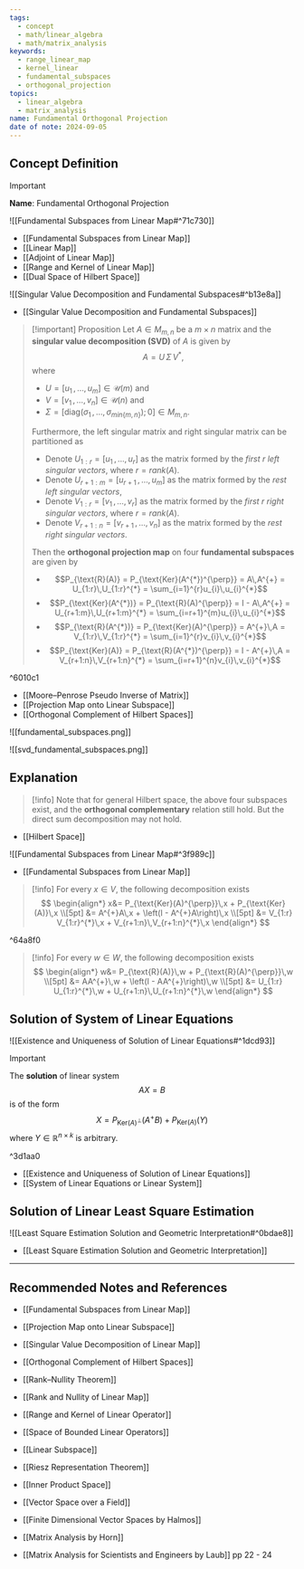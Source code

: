 ```yaml
---
tags:
  - concept
  - math/linear_algebra
  - math/matrix_analysis
keywords:
  - range_linear_map
  - kernel_linear
  - fundamental_subspaces
  - orthogonal_projection
topics:
  - linear_algebra
  - matrix_analysis
name: Fundamental Orthogonal Projection
date of note: 2024-09-05
---
```


## Concept Definition

>[!important]
>**Name**: Fundamental Orthogonal Projection


![[Fundamental Subspaces from Linear Map#^71c730]]

- [[Fundamental Subspaces from Linear Map]]
- [[Linear Map]]
- [[Adjoint of Linear Map]]
- [[Range and Kernel of Linear Map]]
- [[Dual Space of Hilbert Space]]

![[Singular Value Decomposition and Fundamental Subspaces#^b13e8a]]

- [[Singular Value Decomposition and Fundamental Subspaces]]

>[!important] Proposition
>Let $A \in M_{m,n}$ be a $m\times n$ matrix and the **singular value decomposition (SVD)** of $A$ is given by $$A = U \,\Sigma\,V^{*},$$ where 
>- $U = [u_{1} \,{,}\ldots{,}\,u_{m}] \in \mathcal{U}(m)$ and 
>- $V = [v_{1} \,{,}\ldots{,}\,v_{n}] \in \mathcal{U}(n)$ and 
>- $\Sigma = [\text{diag}(\sigma_{1}\,{,}\ldots{,}\,\sigma_{min\{m,n\}}); 0]\in M_{m,n}$. 
>  
>Furthermore,  the left singular matrix and right singular matrix can be partitioned as 
>- Denote $U_{1:r}= [u_{1} \,{,}\ldots{,}\,u_{r}]$ as the matrix formed by the *first $r$ left singular vectors*, where $r= rank(A)$.
>- Denote $U_{r+1:m}= [u_{r+1} \,{,}\ldots{,}\,u_{m}]$ as the matrix formed by the *rest left singular vectors*, 
>- Denote $V_{1:r}= [v_{1} \,{,}\ldots{,}\,v_{r}]$ as the matrix formed by the *first $r$ right singular vectors*, where $r= rank(A)$.
>- Denote $V_{r+1:n}= [v_{r+1} \,{,}\ldots{,}\,v_{n}]$ as the matrix formed by the *rest right singular vectors*.  
>  
>Then  the **orthogonal projection map** on four **fundamental subspaces** are given by 
>- $$P_{\text{R}(A)} = P_{\text{Ker}(A^{*})^{\perp}} = A\,A^{+} = U_{1:r}\,U_{1:r}^{*} = \sum_{i=1}^{r}u_{i}\,u_{i}^{*}$$
>- $$P_{\text{Ker}(A^{*})} = P_{\text{R}(A)^{\perp}} = I - A\,A^{+} = U_{r+1:m}\,U_{r+1:m}^{*} = \sum_{i=r+1}^{m}u_{i}\,u_{i}^{*}$$
>- $$P_{\text{R}(A^{*})} = P_{\text{Ker}(A)^{\perp}} = A^{+}\,A = V_{1:r}\,V_{1:r}^{*} = \sum_{i=1}^{r}v_{i}\,v_{i}^{*}$$
>- $$P_{\text{Ker}(A)} = P_{\text{R}(A^{*})^{\perp}} = I - A^{+}\,A = V_{r+1:n}\,V_{r+1:n}^{*} = \sum_{i=r+1}^{n}v_{i}\,v_{i}^{*}$$


^6010c1

- [[Moore–Penrose Pseudo Inverse of Matrix]]
- [[Projection Map onto Linear Subspace]]
- [[Orthogonal Complement of Hilbert Spaces]]

![[fundamental_subspaces.png]]

![[svd_fundamental_subspaces.png]]

## Explanation

>[!info]
>Note that for general Hilbert space, the above four subspaces exist, and the **orthogonal complementary** relation still hold. But the direct sum decomposition may not hold.

- [[Hilbert Space]]

![[Fundamental Subspaces from Linear Map#^3f989c]]

- [[Fundamental Subspaces from Linear Map]]

>[!info]
>For every $x\in V$, the following decomposition exists
>$$
>\begin{align*}
> x&= P_{\text{Ker}(A)^{\perp}}\,x + P_{\text{Ker}(A)}\,x  \\[5pt]
> &=  A^{+}A\,x  + \left(I - A^{+}A\right)\,x \\[5pt]
> &= V_{1:r} V_{1:r}^{*}\,x + V_{r+1:n}\,V_{r+1:n}^{*}\,x
>\end{align*}
>$$

^64a8f0

>[!info]
>For every $w\in W$, the following decomposition exists
>$$
>\begin{align*}
> w&= P_{\text{R}(A)}\,w + P_{\text{R}(A)^{\perp}}\,w \\[5pt]
> &= AA^{+}\,w + \left(I - AA^{+}\right)\,w \\[5pt]
> &= U_{1:r} U_{1:r}^{*}\,w + U_{r+1:n}\,U_{r+1:n}^{*}\,w
>\end{align*}
>$$


## Solution of System of Linear Equations

![[Existence and Uniqueness of Solution of Linear Equations#^1dcd93]]

>[!important] 
>The **solution** of linear system $$AX = B$$ is of the form
>$$
>X = P_{\text{Ker}(A)^{\perp}}(A^{+}B) + P_{\text{Ker}(A)}(Y)
>$$
>where $Y\in \mathbb{R}^{n\times k}$ is arbitrary.

^3d1aa0

- [[Existence and Uniqueness of Solution of Linear Equations]]
- [[System of Linear Equations or Linear System]]

## Solution of Linear Least Square Estimation

![[Least Square Estimation Solution and Geometric Interpretation#^0bdae8]]

- [[Least Square Estimation Solution and Geometric Interpretation]]




-----------
##  Recommended Notes and References


- [[Fundamental Subspaces from Linear Map]]
- [[Projection Map onto Linear Subspace]]
- [[Singular Value Decomposition of Linear Map]]
- [[Orthogonal Complement of Hilbert Spaces]]

- [[Rank–Nullity Theorem]]
- [[Rank and Nullity of Linear Map]]

- [[Range and Kernel of Linear Operator]]
- [[Space of Bounded Linear Operators]]

- [[Linear Subspace]]
- [[Riesz Representation Theorem]]
- [[Inner Product Space]]
- [[Vector Space over a Field]]


- [[Finite Dimensional Vector Spaces by Halmos]]
- [[Matrix Analysis by Horn]]
- [[Matrix Analysis for Scientists and Engineers by Laub]] pp 22 - 24